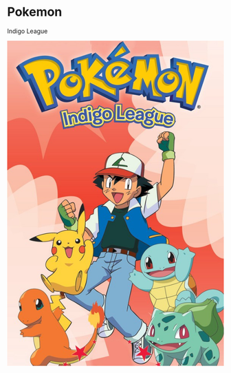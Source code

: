 # Pokemon
Indigo League

<img src="https://github.com/AleksiIhamaki/Simppeli-www-sivusto/blob/main/Pokemon%20indigo%20league.jpg">
